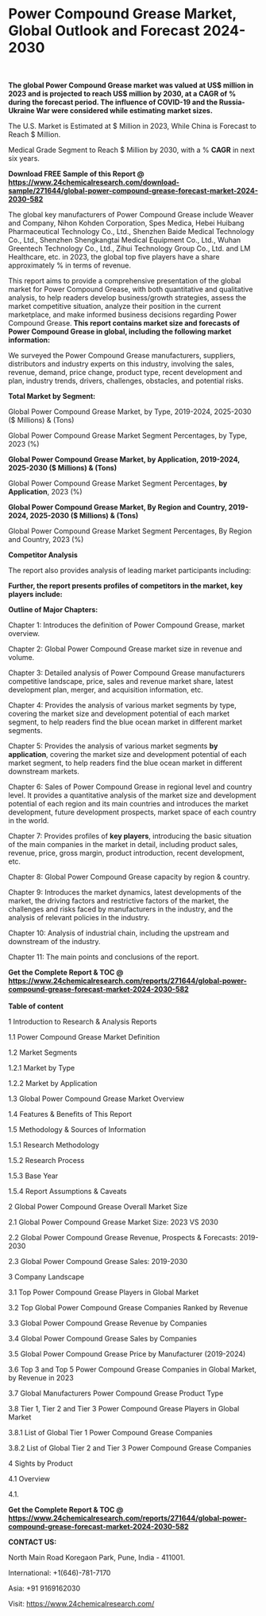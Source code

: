 <h1>Power Compound Grease Market, Global Outlook and Forecast 2024-2030</h1><br/><p><strong>The global Power Compound Grease market was valued at US$ million in 2023 and is projected to reach US$ million by 2030, at a <strong>CAGR</strong> of % during the forecast period. The influence of COVID-19 and the Russia-Ukraine War were considered while estimating market sizes.</strong></p><p>The U.S. Market is Estimated at $ Million in 2023, While China is Forecast to Reach $ Million.</p><p>Medical Grade Segment to Reach $ Million by 2030, with a % <strong>CAGR</strong> in next six years.</p><div><b>Download FREE Sample of this Report @ <a href="https://www.24chemicalresearch.com/download-sample/271644/global-power-compound-grease-forecast-market-2024-2030-582">https://www.24chemicalresearch.com/download-sample/271644/global-power-compound-grease-forecast-market-2024-2030-582</a></b></div><p>The global key manufacturers of Power Compound Grease include Weaver and Company, Nihon Kohden Corporation, Spes Medica, Hebei Huibang Pharmaceutical Technology Co., Ltd., Shenzhen Baide Medical Technology Co., Ltd., Shenzhen Shengkangtai Medical Equipment Co., Ltd., Wuhan Greentech Technology Co., Ltd., Zihui Technology Group Co., Ltd. and LM Healthcare, etc. in 2023, the global top five players have a share approximately % in terms of revenue.</p><p>This report aims to provide a comprehensive presentation of the global market for Power Compound Grease, with both quantitative and qualitative analysis, to help readers develop business/growth strategies, assess the market competitive situation, analyze their position in the current marketplace, and make informed business decisions regarding Power Compound Grease.<strong> This report contains market size and forecasts of Power Compound Grease in global, including the following market information:</strong></p><p>We surveyed the Power Compound Grease manufacturers, suppliers, distributors and industry experts on this industry, involving the sales, revenue, demand, price change, product type, recent development and plan, industry trends, drivers, challenges, obstacles, and potential risks.</p><p><strong>Total Market by Segment:</strong></p><p>Global Power Compound Grease Market, by Type, 2019-2024, 2025-2030 ($ Millions) & (Tons)</p><p>Global Power Compound Grease Market Segment Percentages, by Type, 2023 (%)</p><p><strong>Global Power Compound Grease Market, <strong>by Application</strong>, 2019-2024, 2025-2030 ($ Millions) & (Tons)</strong></p><p>Global Power Compound Grease Market Segment Percentages, <strong>by Application</strong>, 2023 (%)</p><p><strong>Global Power Compound Grease Market, By Region and Country, 2019-2024, 2025-2030 ($ Millions) & (Tons)</strong></p><p>Global Power Compound Grease Market Segment Percentages, By Region and Country, 2023 (%)</p><p><strong>Competitor Analysis</strong></p><p>The report also provides analysis of leading market participants including:</p><p><strong>Further, the report presents profiles of competitors in the market, <strong>key players</strong> include:</strong></p><p><strong>Outline of Major Chapters:</strong></p><p>Chapter 1: Introduces the definition of Power Compound Grease, market overview.</p><p>Chapter 2: Global Power Compound Grease market size in revenue and volume.</p><p>Chapter 3: Detailed analysis of Power Compound Grease manufacturers competitive landscape, price, sales and revenue market share, latest development plan, merger, and acquisition information, etc.</p><p>Chapter 4: Provides the analysis of various market segments by type, covering the market size and development potential of each market segment, to help readers find the blue ocean market in different market segments.</p><p>Chapter 5: Provides the analysis of various market segments <strong>by application</strong>, covering the market size and development potential of each market segment, to help readers find the blue ocean market in different downstream markets.</p><p>Chapter 6: Sales of Power Compound Grease in regional level and country level. It provides a quantitative analysis of the market size and development potential of each region and its main countries and introduces the market development, future development prospects, market space of each country in the world.</p><p>Chapter 7: Provides profiles of <strong>key players</strong>, introducing the basic situation of the main companies in the market in detail, including product sales, revenue, price, gross margin, product introduction, recent development, etc.</p><p>Chapter 8: Global Power Compound Grease capacity by region & country.</p><p>Chapter 9: Introduces the market dynamics, latest developments of the market, the driving factors and restrictive factors of the market, the challenges and risks faced by manufacturers in the industry, and the analysis of relevant policies in the industry.</p><p>Chapter 10: Analysis of industrial chain, including the upstream and downstream of the industry.</p><p>Chapter 11: The main points and conclusions of the report.</p><div><b>Get the Complete Report & TOC @ <a href="https://www.24chemicalresearch.com/reports/271644/global-power-compound-grease-forecast-market-2024-2030-582">https://www.24chemicalresearch.com/reports/271644/global-power-compound-grease-forecast-market-2024-2030-582</a></b></div><br><b>Table of content</b><p>1 Introduction to Research & Analysis Reports<br />
 
  1.1 Power Compound Grease Market Definition<br />
 
  1.2 Market Segments<br />
 
  1.2.1 Market by Type<br />
 
  1.2.2 Market by Application<br />
 
  1.3 Global Power Compound Grease Market Overview<br />
 
  1.4 Features & Benefits of This Report<br />
 
  1.5 Methodology & Sources of Information<br />
 
  1.5.1 Research Methodology<br />
 
  1.5.2 Research Process<br />
 
  1.5.3 Base Year<br />
 
  1.5.4 Report Assumptions & Caveats<br />
 
 2 Global Power Compound Grease Overall Market Size<br />
 
  2.1 Global Power Compound Grease Market Size: 2023 VS 2030<br />
 
  2.2 Global Power Compound Grease Revenue, Prospects & Forecasts: 2019-2030<br />
 
  2.3 Global Power Compound Grease Sales: 2019-2030<br />
 
 3 Company Landscape<br />
 
  3.1 Top Power Compound Grease Players in Global Market<br />
 
  3.2 Top Global Power Compound Grease Companies Ranked by Revenue<br />
 
  3.3 Global Power Compound Grease Revenue by Companies<br />
 
  3.4 Global Power Compound Grease Sales by Companies<br />
 
  3.5 Global Power Compound Grease Price by Manufacturer (2019-2024)<br />
 
  3.6 Top 3 and Top 5 Power Compound Grease Companies in Global Market, by Revenue in 2023<br />
 
  3.7 Global Manufacturers Power Compound Grease Product Type<br />
 
  3.8 Tier 1, Tier 2 and Tier 3 Power Compound Grease Players in Global Market<br />
 
  3.8.1 List of Global Tier 1 Power Compound Grease Companies<br />
 
  3.8.2 List of Global Tier 2 and Tier 3 Power Compound Grease Companies<br />
 
 4 Sights by Product<br />
 
  4.1 Overview<br />
 
  4.1.<br><div><b>Get the Complete Report & TOC @ <a href="https://www.24chemicalresearch.com/reports/271644/global-power-compound-grease-forecast-market-2024-2030-582">https://www.24chemicalresearch.com/reports/271644/global-power-compound-grease-forecast-market-2024-2030-582</a></b></div></p>
 
 <b>CONTACT US:</b><br>
 
 North Main Road Koregaon Park, Pune, India - 411001.<br/>
 
 International: +1(646)-781-7170<br/>
 
 Asia: +91 9169162030<br/>
 
 Visit: <a href="https://www.24chemicalresearch.com/">https://www.24chemicalresearch.com/</a>
 
 <br>